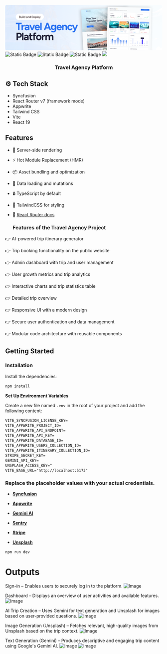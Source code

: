 <br />
      <img src="public/assets/images/readme.png" alt="Project Banner">
    </a>
  <br />
  <div>
    <img alt="Static Badge" src="https://img.shields.io/badge/React-4c84f3?style=for-the-badge&logo=react&logoColor=white">
    <img alt="Static Badge" src="https://img.shields.io/badge/Appwrite-f05695?style=for-the-badge&logo=appwrite&logoColor=white">
    <img alt="Static Badge" src="https://img.shields.io/badge/Syncfusion-181758?style=for-the-badge&logoColor=white">
    <img src="https://img.shields.io/badge/-Tailwind_CSS-38B2AC?style=for-the-badge&logo=tailwind-css&logoColor=white" />
  </div>
  <h3 align="center">Travel Agency Platform</h3>

## <a name="tech-stack">⚙️ Tech Stack</a>

- Syncfusion
- React Router v7 (framework mode)
- Appwrite
- Tailwind CSS
- Vite
- React 19

## Features

- 🚀 Server-side rendering
- ⚡️ Hot Module Replacement (HMR)
- 📦 Asset bundling and optimization
- 🔄 Data loading and mutations
- 🔒 TypeScript by default
- 🎉 TailwindCSS for styling
- 📖 [React Router docs](https://reactrouter.com/)

  ### Features of the Travel Agency Project

👉 AI-powered trip itinerary generator

👉 Trip booking functionality on the public website

👉 Admin dashboard with trip and user management

👉 User growth metrics and trip analytics

👉 Interactive charts and trip statistics table

👉 Detailed trip overview

👉 Responsive UI with a modern design

👉 Secure user authentication and data management

👉 Modular code architecture with reusable components

## Getting Started

### Installation

Install the dependencies:

```bash
npm install
```

**Set Up Environment Variables**

Create a new file named `.env` in the root of your project and add the following content:

```env
VITE_SYNCFUSION_LICENSE_KEY=
VITE_APPWRITE_PROJECT_ID=
VITE_APPWRITE_API_ENDPOINT=
VITE_APPWRITE_API_KEY=
VITE_APPWRITE_DATABASE_ID=
VITE_APPWRITE_USERS_COLLECTION_ID=
VITE_APPWRITE_ITINERARY_COLLECTION_ID=
STRIPE_SECRET_KEY=
GEMINI_API_KEY=
UNSPLASH_ACCESS_KEY="
VITE_BASE_URL="http://localhost:5173"
```

### Replace the placeholder values with your actual credentials.

- **[Syncfusion](https://jsm.dev/tourvisto-syncfusion)**

- **[Appwrite](https://jsm.dev/tourvisto-appwrite)**

- **[Gemini AI](https://aistudio.google.com/)**

- **[Sentry](https://jsm.dev/tourvisto-sentry)**

- **[Stripe](https://stripe.com/)**

- **[Unsplash](https://unsplash.com/)**

```bash
npm run dev
```

  
# Outputs
Sign-in – Enables users to securely log in to the platform.
  ![Image](https://github.com/user-attachments/assets/db9a2c29-2fcc-4168-acf5-b9a53e5177b1)
  
Dashboard – Displays an overview of user activities and available features.
  ![Image](https://github.com/user-attachments/assets/25c588b2-9c9c-4d63-a539-8745bf1e903f)
  
AI Trip Creation – Uses Gemini for text generation and Unsplash for images based on user-provided questions.
  ![Image](https://github.com/user-attachments/assets/9a6af4bc-9b29-42b4-bef3-c1b7fb07082e)

Image Generation (Unsplash) – Fetches relevant, high-quality images from Unsplash based on the trip context.
  ![Image](https://github.com/user-attachments/assets/ca585568-6e62-4ac2-b84c-4693253cab96)

Text Generation (Gemini) – Produces descriptive and engaging trip content using Google's Gemini AI.
  ![Image](https://github.com/user-attachments/assets/a8c70053-639e-4a6d-ae30-b18bdd1cdd60)
  ![Image](https://github.com/user-attachments/assets/ea82c60f-e291-4375-b180-a676b44de178)
  
